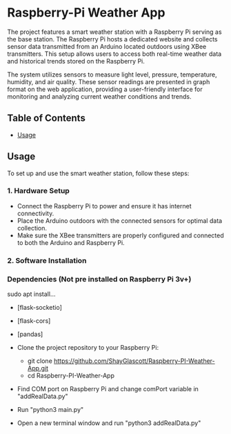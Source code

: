 # Raspberry-Pi Weather App

The project features a smart weather station with a Raspberry Pi serving as the base station. The Raspberry Pi hosts a dedicated website and collects sensor data transmitted 
from an Arduino located outdoors using XBee transmitters. This setup allows users to access both real-time weather data and historical trends stored on the Raspberry Pi.

The system utilizes sensors to measure light level, pressure, temperature, humidity, and air quality. These sensor readings are presented in graph format on the web application, 
providing a user-friendly interface for monitoring and analyzing current weather conditions and trends.

## Table of Contents

- [Usage](#usage)

## Usage

To set up and use the smart weather station, follow these steps:

### 1. Hardware Setup

- Connect the Raspberry Pi to power and ensure it has internet connectivity.
- Place the Arduino outdoors with the connected sensors for optimal data collection.
- Make sure the XBee transmitters are properly configured and connected to both the Arduino and Raspberry Pi.

### 2. Software Installation

### Dependencies (Not pre installed on Raspberry Pi 3v+)

sudo apt install...
- [flask-socketio]
- [flask-cors]
- [pandas]


- Clone the project repository to your Raspberry Pi:
  - git clone https://github.com/ShayGlascott/Raspberry-PI-Weather-App.git
  - cd Raspberry-PI-Weather-App
   

- Find COM port on Raspberry Pi and change comPort variable in "addRealData.py"
- Run "python3 main.py"
- Open a new terminal window and run "python3 addRealData.py"
  


